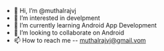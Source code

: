- 👋 Hi, I’m @muthalrajvj
- 👀 I’m interested in develpment
- 🌱 I’m currently learning Android App Development
- 💞️ I’m looking to collaborate on Android
- 📫 How to reach me -- muthalrajvj@gmail.vom

<!---
muthalrajvj/muthalrajvj is a ✨ special ✨ repository because its `README.md` (this file) appears on your GitHub profile.
You can click the Preview link to take a look at your changes.
--->

